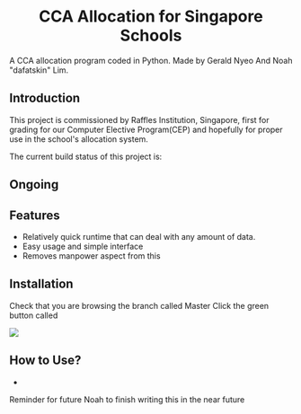 <h1 align="center">
CCA Allocation for Singapore Schools
</h1>

A CCA allocation program coded in Python. 
Made by Gerald Nyeo And Noah "dafatskin" Lim.

## Introduction
This project is commissioned by Raffles Institution, Singapore, first for grading for our Computer Elective Program(CEP) and hopefully for proper use in the school's allocation system.

The current build status of this project is: 
## Ongoing 

## Features
- Relatively quick runtime that can deal with any amount of data.
- Easy usage and simple interface
- Removes manpower aspect from this 

## Installation
Check that you are browsing the branch called Master
Click the green button called 

![](CEP_FinalProject_2018/Screenshots/Download.PNG?raw=true)

## How to Use?
- 




Reminder for future Noah to finish writing this in the near future


